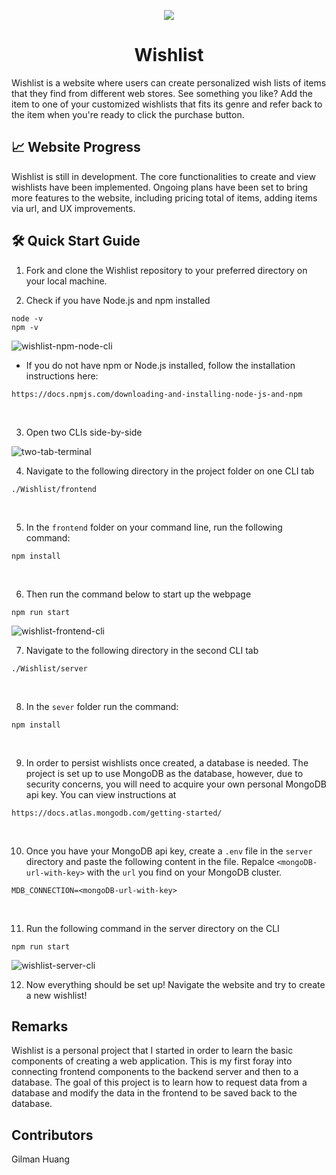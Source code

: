 <p align="center">
 <img src=https://user-images.githubusercontent.com/67421795/137846102-b7c666e3-27fc-4370-b5c1-5b058ebfdd9c.png>
</p>

<h1 align="center"> Wishlist </h1>

Wishlist is a website where users can create personalized wish lists of items that they find from different web stores. See something you like? Add the item to one of your customized wishlists that fits its genre and refer back to the item when you're ready to click the purchase button.

## 📈 Website Progress
Wishlist is still in development. The core functionalities to create and view wishlists have been implemented. Ongoing plans have been set to bring more features to the website, including pricing total of items, adding items via url, and UX improvements.

## 🛠️ Quick Start Guide

1. Fork and clone the Wishlist repository to your preferred directory on your local machine. <br>

2. Check if you have Node.js and npm installed

```
node -v
npm -v
```
![wishlist-npm-node-cli](https://user-images.githubusercontent.com/67421795/137844985-ee3cb100-9b1e-4b69-bc44-987598793c66.png)
<br>

- If you do not have npm or Node.js installed, follow the installation instructions here:

```
https://docs.npmjs.com/downloading-and-installing-node-js-and-npm
``` 
<br>

3. Open two CLIs side-by-side <br>

![two-tab-terminal](https://user-images.githubusercontent.com/67421795/137938914-94154f8b-5c6f-48e6-a781-591d22c7958c.png)

4. Navigate to the following directory in the project folder on one CLI tab

```
./Wishlist/frontend
```
<br>

5. In the `frontend` folder on your command line, run the following command:

```
npm install
```
<br>

6. Then run the command below to start up the webpage

```
npm run start
```

![wishlist-frontend-cli](https://user-images.githubusercontent.com/67421795/137844325-262b5025-4688-421a-9fb1-0b0cbc4ac1c6.png)
<br>

7. Navigate to the following directory in the second CLI tab

``` 
./Wishlist/server
```
<br>

8. In the `sever` folder run the command:

```
npm install
```
<br>

9. In order to persist wishlists once created, a database is needed. The project is set up to use MongoDB as the database, however, due to security concerns, you will need to acquire your own personal MongoDB api key. You can view instructions at

```
https://docs.atlas.mongodb.com/getting-started/
```
<br>

10. Once you have your MongoDB api key, create a `.env` file in the `server` directory and paste the following content in the file. Repalce `<mongoDB-url-with-key>` with the `url` you find on your MongoDB cluster.

```
MDB_CONNECTION=<mongoDB-url-with-key>
```
<br>

11. Run the following command in the server directory on the CLI

```
npm run start
```
![wishlist-server-cli](https://user-images.githubusercontent.com/67421795/137844821-660409a0-ff70-4bac-aa8c-40b3e354ab94.png)
<br>

12. Now everything should be set up! Navigate the website and try to create a new wishlist! <br>

## Remarks

Wishlist is a personal project that I started in order to learn the basic components of creating a web application. This is my first foray into connecting frontend components to the backend server and then to a database. The goal of this project is to learn how to request data from a database and modify the data in the frontend to be saved back to the database.

## Contributors

Gilman Huang 
